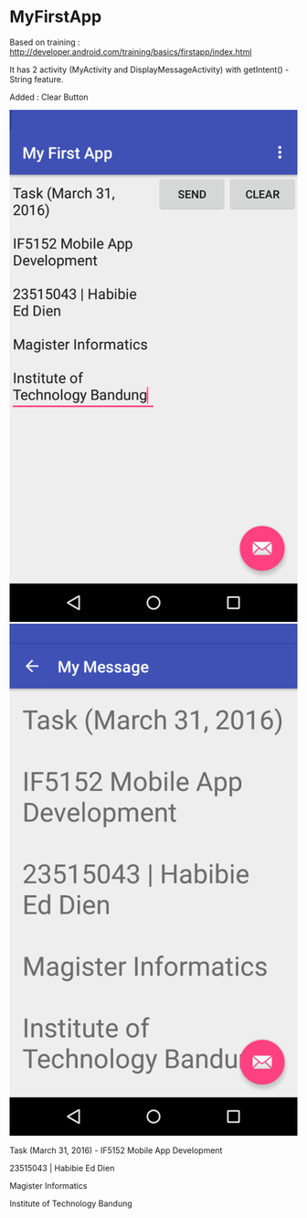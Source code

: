# MyFirstApp
Based on training : http://developer.android.com/training/basics/firstapp/index.html

It has 2 activity (MyActivity and DisplayMessageActivity) with getIntent() - String feature.

Added : Clear Button

![screenshot MyActivity](Screenshot_MyActivity.png)
![screenshot DisplayMessageActivity](Screenshot_DisplayMessageActivity.png)

Task (March 31, 2016) - IF5152 Mobile App Development

23515043 | Habibie Ed Dien


Magister Informatics

Institute of Technology Bandung
